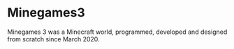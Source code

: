 # Minegames3
Minegames 3 was a Minecraft world, programmed, developed and designed from scratch since March 2020.
